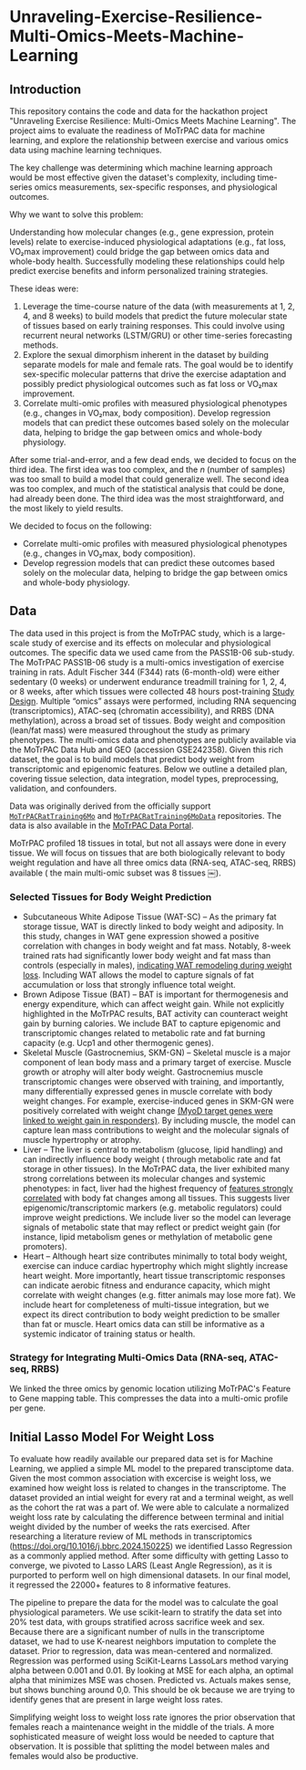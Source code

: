 # Unraveling-Exercise-Resilience-Multi-Omics-Meets-Machine-Learning

## Introduction

This repository contains the code and data for the hackathon project "Unraveling Exercise Resilience: Multi-Omics Meets
Machine Learning". The project aims to evaluate the readiness of MoTrPAC data for machine learning, and explore the
relationship between exercise and various omics data using machine learning techniques.

The key challenge was determining which machine learning approach would be most effective given the dataset's complexity, including time-series omics measurements, sex-specific responses, and physiological outcomes.

Why we want to solve this problem:

Understanding how molecular changes (e.g., gene expression, protein levels) relate to exercise-induced physiological adaptations (e.g., fat loss, VO₂max improvement) could bridge the gap between omics data and whole-body health. Successfully modeling these relationships could help predict exercise benefits and inform personalized training strategies.

These ideas were:

1) Leverage the time-course nature of the data (with measurements at 1, 2, 4, and 8 weeks) to build models that predict
   the future molecular state of tissues based on early training responses. This could involve using recurrent neural
   networks (LSTM/GRU) or other time-series forecasting methods.
2) Explore the sexual dimorphism inherent in the dataset by building separate models for male and female rats. The goal
   would be to identify sex-specific molecular patterns that drive the exercise adaptation and possibly predict
   physiological outcomes such as fat loss or VO₂max improvement.
3) Correlate multi-omic profiles with measured physiological phenotypes (e.g., changes in VO₂max, body composition).
   Develop regression models that can predict these outcomes based solely on the molecular data, helping to bridge the
   gap between omics and whole-body physiology.

After some trial-and-error, and a few dead ends, we decided to focus on the third idea. The first idea was too complex,
and the _n_ (number of samples) was too small to build a model that could generalize well. The second idea was too
complex, and much of the statistical analysis that could be done, had already been done. The third idea was the most
straightforward, and the most likely to yield results.

We decided to focus on the following:

- Correlate multi-omic profiles with measured physiological phenotypes (e.g., changes in VO₂max, body composition).
- Develop regression models that can predict these outcomes based solely on the molecular data, helping to bridge the
  gap between omics and whole-body physiology.

## Data

The data used in this project is from the MoTrPAC study, which is a large-scale study of exercise and its effects on
molecular and physiological outcomes. The specific data we used came from the PASS1B-06 sub-study. The MoTrPAC PASS1B-06
study is a multi-omics investigation of exercise training in rats. Adult Fischer 344 (F344) rats (6-month-old) were
either sedentary (0 weeks) or underwent endurance treadmill training for 1, 2, 4, or 8 weeks, after which tissues were
collected 48 hours
post-training [Study Design](https://motrpac.github.io/MotrpacRatTraining6moData/articles/MotrpacRatTraining6moData.html#study-design).
Multiple “omics” assays were performed, including RNA sequencing (transcriptomics), ATAC-seq (chromatin accessibility),
and RRBS (DNA methylation), across a broad set of tissues. Body weight and composition (lean/fat mass) were measured
throughout the study as primary phenotypes. The multi-omics data and phenotypes are publicly available via the MoTrPAC
Data Hub and GEO (accession GSE242358). Given this rich dataset, the goal is to build models that predict body weight
from transcriptomic and epigenomic features. Below we outline a detailed plan, covering tissue selection, data
integration, model types, preprocessing, validation, and confounders.

Data was originally derived from the officially support [
`MoTrPACRatTraining6Mo`](https://github.com/MoTrPAC/MoTrPACRatTraining6Mo) and [
`MoTrPACRatTraining6MoData`](https://github.com/MoTrPAC/MoTrPACRatTraining6MoData) repositories.
The data is also available in the [MoTrPAC Data Portal](https://motrpac-data.org/).

MoTrPAC profiled 18 tissues in total, but not all assays were done in every tissue. We will focus on tissues that are
both biologically relevant to body weight regulation and have all three omics data (RNA-seq, ATAC-seq, RRBS) available (
the main multi-omic subset was 8 tissues ￼).

### Selected Tissues for Body Weight Prediction

- Subcutaneous White Adipose Tissue (WAT-SC) – As the primary fat storage tissue, WAT is directly linked to body weight
  and adiposity. In this study, changes in WAT gene expression showed a positive correlation with changes in body weight
  and fat mass. Notably, 8-week trained rats had significantly lower body weight and fat mass than controls (especially
  in
  males), [indicating WAT remodeling during weight loss](https://pmc.ncbi.nlm.nih.gov/articles/PMC9882056/#:~:text=match%20at%20L1088%20patterns%20depending,Remarkably%2C%20liver).
  Including WAT allows the model to capture signals of fat accumulation or loss that strongly influence total weight.
- Brown Adipose Tissue (BAT) – BAT is important for thermogenesis and energy expenditure, which can affect weight
  gain. While not explicitly highlighted in the MoTrPAC results, BAT activity can counteract weight gain by burning
  calories. We include BAT to capture epigenomic and transcriptomic changes related to metabolic rate and fat burning
  capacity (e.g. Ucp1 and other thermogenic genes).
- Skeletal Muscle (Gastrocnemius, SKM-GN) – Skeletal muscle is a major component of lean body mass and a primary
  target of exercise. Muscle growth or atrophy will alter body weight. Gastrocnemius muscle transcriptomic changes were
  observed with training, and importantly, many differentially expressed genes in muscle correlate with body weight
  changes. For example, exercise-induced genes in SKM-GN were positively correlated with weight change [(MyoD target
  genes were linked to weight gain in responders)](https://pmc.ncbi.nlm.nih.gov/articles/PMC9882056/#:~:text=In%20SKM,The).
  By including muscle, the model can capture lean mass contributions to weight and the molecular signals of muscle
  hypertrophy or atrophy.
- Liver – The liver is central to metabolism (glucose, lipid handling) and can indirectly influence body weight (
  through metabolic rate and fat storage in other tissues). In the MoTrPAC data, the liver exhibited many strong
  correlations between its molecular changes and systemic phenotypes: in fact, liver had the highest frequency of
  [features strongly correlated](https://pmc.ncbi.nlm.nih.gov/articles/PMC9882056/#:~:text=body%20fat%20in%20WAT,proteins%2C%20and%20specifically%20TFs%2C%20with)
  with body fat changes among all tissues. This suggests liver epigenomic/transcriptomic markers (e.g. metabolic
  regulators) could improve weight predictions. We include liver so the model can leverage signals of metabolic state
  that may reflect or predict weight gain (for instance, lipid metabolism genes or methylation of metabolic gene
  promoters).
- Heart – Although heart size contributes minimally to total body weight, exercise can induce cardiac hypertrophy which
  might slightly increase heart weight. More importantly, heart tissue transcriptomic responses can indicate aerobic
  fitness and endurance capacity, which might correlate with weight changes (e.g. fitter animals may lose more fat). We
  include heart for completeness of multi-tissue integration, but we expect its direct contribution to body weight
  prediction to be smaller than fat or muscle. Heart omics data can still be informative as a systemic indicator of
  training status or health.

### Strategy for Integrating Multi-Omics Data (RNA-seq, ATAC-seq, RRBS)

We linked the three omics by genomic location utilizing MoTrPAC's Feature to Gene mapping table. This
compresses the data into a multi-omic profile per gene. 

## Initial Lasso Model For Weight Loss 

To evaluate how readily available our prepared data set is for Machine Learning, we applied a simple ML model to the prepared transciptome data.  Given the most common association with excercise is weight loss, we examined how weight loss is related to changes in the transcriptome.  The dataset provided an intial weight for every rat and a terminal weight, as well as the cohort the rat was a part of.  We were able to calculate a normalized weight loss rate by calculating the difference between terminal and initial weight divided by the number of weeks the rats exercised.  After researching a literature review of ML methods in transcriptomics (https://doi.org/10.1016/j.bbrc.2024.150225) we identified Lasso Regression as a commonly applied method.  After some difficulty with getting Lasso to converge, we pivoted to Lasso LARS (Least Angle Regression), as it is purported to perform well on high dimensional datasets.  In our final model, it regressed the 22000+ features to 8 informative features. 

The pipeline to prepare the data for the model was to calculate the goal physiological parameters.  We use scikit-learn to stratify the data set into 20% test data, with groups stratified across sacrifice week and sex. Because there are a significant number of nulls in the transcriptome dataset, we had to use K-nearest neighbors imputation to complete the dataset.  Prior to regression, data was mean-centered and normalized.  Regression was performed using SciKit-Learns LassoLars method varying alpha between 0.001 and 0.01.  By looking at MSE for each alpha, an optimal alpha that minimizes MSE was chosen. Predicted vs. Actuals makes sense, but shows bunching around 0,0.  This should be ok because we are trying to identify genes that are present in large weight loss rates. 

Simplifying weight loss to weight loss rate ignores the prior observation that females reach a maintenance weight in the middle of the trials.  A more sophisticated measure of weight loss would be needed to capture that observation.  It is possible that splitting the model between males and females would also be productive. 
